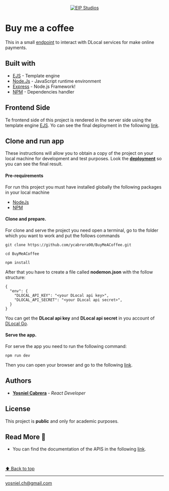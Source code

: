 <p align="center">
  <a href="https://eip-buy-me-a-coffee.herokuapp.com/payment/buy-me-a-coffee"
    ><img
      src="https://eip-buy-me-a-coffee.herokuapp.com/img/project-landin-page.png"
      alt="EIP Studios"
     />
  </a>
</p>



# Buy me a coffee
This in a small [endpoint](https://buy-me-a-coffee.yosniel-dev.com) to interact with DLocal services for make online payments.

## Built with
* [EJS](https://ejs.co/) - Template engine
* [Node.Js](https://nodejs.org/en/docs/) - JavaScript runtime environment
* [Express](https://www.mongodb.com/atlas) - Node.js Framework!
* [NPM](https://docs.npmjs.com/downloading-and-installing-node-js-and-npm) - Dependencies handler

## Frontend Side
Te frontend side of this project is rendered in the server side using the template engine [EJS](https://ejs.co/). Yo can see the final deployment in the following [link](https://buymeacoffee.onrender.com/payment/buy-me-a-coffee).

## Clone and run app
These instructions will allow you to obtain a copy of the project on your local machine for development and test purposes.
Look the [**deployment**](https://buy-me-a-coffee.yosniel-dev.com) so you can see the final result.

#### Pre-requirements
For run this project you must have installed globally the following packages in your local machine

* [NodeJs](https://nodejs.org/en/) 
* [NPM](https://docs.npmjs.com/downloading-and-installing-node-js-and-npm)

#### Clone and prepare.
For clone and serve the project you need open a terminal, go to the folder which you want to work and put the follows commands
```
git clone https://github.com/ycabrera90/BuyMeACoffee.git

cd BuyMeACoffee

npm install
```

After that you have to create a file called **nodemon.json** with the follow structure:
```
{
  "env": {
    "DLOCAL_API_KEY": "<your DLocal api key>",
    "DLOCAL_API_SECRET": "<your DLocal api secret>",
  }
}
```
You can get the **DLocal api key** and **DLocal api secret** in you account of [DLocal Go](https://dashboard.dlocalgo.com/).

#### Serve the app.
For serve the app you need to run the following command:
```
npm run dev
```

Then you can open your browser and go to the following [link](http://localhost:5000).

## Authors
* [**Yosniel Cabrera**](https://yosniel-dev.com) - *React Developer* 
  
## License
This project is **public** and only for academic purposes.

## Read More 🎁
* You can find the documentation of the APIS in the following [link](https://docs.dlocalgo.com/integration-api/).

<br>

[⬆ Back to top](#buy-me-a-coffee)<br>
  
---
yosniel.ch@gmail.com

